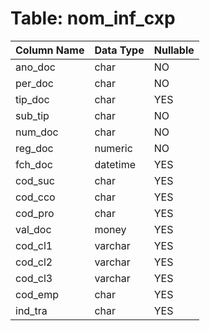 # Table: nom_inf_cxp

| Column Name | Data Type | Nullable |
|-------------|-----------|----------|
| ano_doc | char | NO |
| per_doc | char | NO |
| tip_doc | char | YES |
| sub_tip | char | NO |
| num_doc | char | NO |
| reg_doc | numeric | NO |
| fch_doc | datetime | YES |
| cod_suc | char | YES |
| cod_cco | char | YES |
| cod_pro | char | YES |
| val_doc | money | YES |
| cod_cl1 | varchar | YES |
| cod_cl2 | varchar | YES |
| cod_cl3 | varchar | YES |
| cod_emp | char | YES |
| ind_tra | char | YES |
